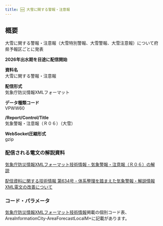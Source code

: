 ```yaml
---
title: 🆕 大雪に関する警報・注意報
---
```


## 概要
大雪に関する警報・注意報（大雪特別警報、大雪警報、大雪注意報）について府県予報区ごとに発表

**2026年出水期を目途に配信開始**

**資料名** <br/>
大雪に関する警報・注意報
 
**配信形式** <br/>
気象庁防災情報XMLフォーマット

**データ種類コード** <br/>
VPWW60

**/Report/Control/Title** <br/>
気象警報・注意報（Ｒ０６）（大雪）
 
**WebSocket圧縮形式** <br/>
gzip

### 配信される電文の解説資料
[気象庁防災情報XMLフォーマット技術情報 - 気象警報・注意報（Ｒ０６）の解説](https://dmdata.jp/docs/jma/manual/0206-0206.pdf)


[配信資料に関する技術情報 第634号 - 体系整理を踏まえた気象警報・解説情報XML電文の改善について](https://dmdata.jp/docs/jma/technical/634.pdf)
 
### コード・パラメータ
[気象庁防災情報XMLフォーマット技術情報](http://xml.kishou.go.jp/tec_material.html)掲載の個別コード表、AreaInformationCity-AreaForecastLocalM+に記載があります。
